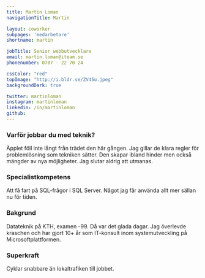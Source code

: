 ```yaml
---
title: Martin Loman
navigationTitle: Martin

layout: coworker
subpages: 'medarbetare'
shortname: martin

jobTitle: Senior webbutvecklare
email: martin.loman@iteam.se
phonenumber: 0707 - 22 70 24

cssColor: "red"
topImage: "http://i.bldr.se/ZV45u.jpeg"
backgroundDark: true

twitter: martinloman
instagram: martinloman
linkedin: /in/martinloman
github:
---
```


### Varför jobbar du med teknik?
Äpplet föll inte långt från trädet den här gången. Jag gillar de klara regler för problemlösning som tekniken sätter. Den skapar ibland hinder men också mängder av nya möjligheter. Jag slutar aldrig att utmanas.

### Specialistkompetens
Att få fart på SQL-frågor i SQL Server. Något jag får använda allt mer sällan nu för tiden.

### Bakgrund
Datateknik på KTH, examen -99. Då var det glada dagar. Jag överlevde kraschen och har gjort 10+ år som IT-konsult inom systemutveckling på Microsoftplattformen.

### Superkraft
Cyklar snabbare än lokaltrafiken till jobbet.
